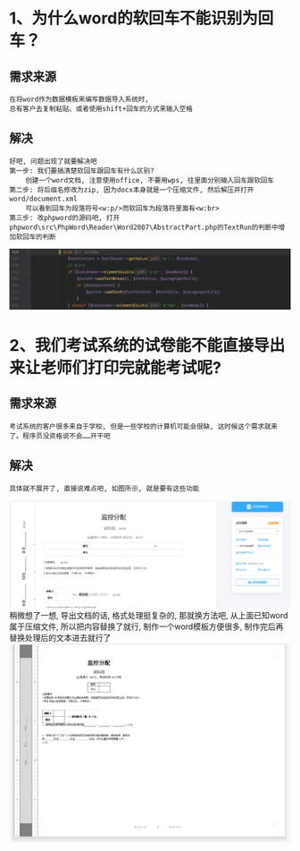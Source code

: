 # 1、为什么word的软回车不能识别为回车？
## 需求来源
    在将word作为数据模板来编写数据导入系统时, 
    总有客户去复制粘贴、或者使用shift+回车的方式来输入空格
## 解决
    好吧, 问题出现了就要解决吧
    第一步: 我们要搞清楚软回车跟回车有什么区别?
        创建一个word文档, 注意使用office, 不要用wps, 往里面分别输入回车跟软回车
    第二步: 将后缀名修改为zip, 因为docx本身就是一个压缩文件, 然后解压并打开word/document.xml
        可以看到回车为段落符号<w:p/>而软回车为段落符里面有<w:br>
    第三步: 改phpword的源码吧, 打开phpword\src\PhpWord\Reader\Word2007\AbstractPart.php的TextRun的判断中增加软回车的判断
![img.png](image/img.png)

# 2、我们考试系统的试卷能不能直接导出来让老师们打印完就能考试呢?
## 需求来源
    考试系统的客户很多来自于学校, 但是一些学校的计算机可能会很缺, 这时候这个需求就来了。程序员没资格说不会……开干吧
## 解决
    具体就不展开了, 直接说难点吧, 如图所示, 就是要有这些功能
![img.png](image/img1.png)
    稍微想了一想, 导出文档的话, 格式处理挺复杂的, 那就换方法吧, 从上面已知word属于压缩文件, 所以把内容替换了就行, 制作一个word模板方便很多, 制作完后再替换处理后的文本进去就行了
![img.png](image/img3.png)
